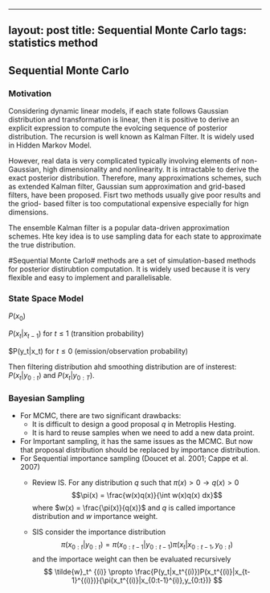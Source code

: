 
---
layout: post
title: Sequential Monte Carlo
tags: statistics method
---

<script type="text/javascript" src="http://cdn.mathjax.org/mathjax/latest/MathJax.js?config=default"></script>



## Sequential Monte Carlo

### Motivation
Considering dynamic linear models, if each state follows Gaussian distribution and transformation is linear, then it is positive to derive an explicit expression to compute the evolcing sequence of posterior distribution. The recursion is well known as Kalman Filter. It is widely used in Hidden Markov Model.  

However, real data is very complicated typically involving elements of non-Gaussian, high dimensionality and nonlinearity. It is intractable to derive the exact posterior distribution. Therefore, many approximations schemes, such as extended Kalman filter, Gaussian sum approximation and grid-based filters, have been proposed. Fisrt two methods usually give poor results and the griod- based filter is too computational expensive especially for hign dimensions.

The ensemble Kalman filter is a popular data-driven approximation schemes. Hte key idea is to use sampling data for each state to approximate the true distribution.

#Sequential Monte Carlo# methods are a set of simulation-based methods for posterior distirubtion computation. It is widely used because it is very flexible and easy to implement and parallelisable.

### State Space Model
$P(x_0)$

$P(x_t|x_{t-1})$ for $t \leq 1$ (transition probability)

$P(y_t|x_t) for $t \leq 0$ (emission/observation probability)

Then filtering distribution ahd smoothing distribution are of insterest: $P(x_t|y_{0:t})$ and $P(x_t|y_{0:T})$.

### Bayesian Sampling
* For MCMC, there are two significant drawbacks: 
  - It is difficult to design a good proposal $q$ in Metroplis Hesting.
  - It is hard to reuse samples when we need to add a new data proint.
* For Important sampling, it has the same issues as the MCMC. But now that proposal distribution should be replaced by importance distribution.
* For Sequential importance sampling (Doucet et al. 2001; Cappe et al. 2007)
  - Review IS. For any distribution $q$ such that $\pi(x)>0 \rightarrow q(x)>0$ 
  $$\pi(x) = \frac{w(x)q(x)}{\int w(x)q(x) dx}$$
  where $w(x) = \frac{\pi(x)}{q(x)}$ and $q$ is called importance distribution and $w$ importance weight.
  
  - SIS consider the importance distribution 
  $$ \pi(x_{0:t}|y_{0:t}) = \pi(x_{0:t-1}|y_{0:t-1}) \pi(x_t|x_{0:t-1}, y_{0:t}) $$
  and the importace weight can then be evaluated recursively
  $$ \tilde{w}_t^ {(i)} \propto \frac{P(y_t|x_t^{(i)})P(x_t^{(i)}|x_{t-1}^{(i)})}{\pi(x_t^{(i)}|x_{0:t-1}^{i)},y_{0:t})} $$

